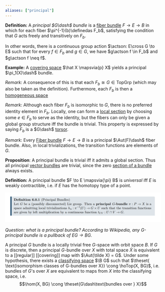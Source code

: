 ```yaml
---
aliases: ["principal"]
---
```


**Definition:** A _principal $G\dash$ bundle_ is a [fiber bundle](fiber%20bundle.md) $F \to E \to B$ in which for each fiber $\pi^{-1}(b)\definedas F_b$, satisfying the condition that $G$ acts freely and transitively on $F_b$. 

In other words, there is a continuous group action $\actson: E\cross G \to E$ such that for every $f \in F_b$ and $g\in G$, we have $g\actson f \in F_b$ and $g\actson f \neq f$.

**Example:** A [covering space](covering%20space) $\hat X \mapsvia{p} X$ yields a principal $\pi_1(X)\dash$ bundle.

_Remark_: A consequence of this is that each $F_b \cong G \in \text{TopGrp}$ (which may also be taken as the definition). Furthermore, each $F_b$ is then a [homogeneous space](homogeneous%20space)

_Remark_: Although each fiber $F_b$ is isomorphic to $G$, there is no preferred identity element in $F_b$. Locally, one can form a [local section](section%20of%20a%20bundle.md) by choosing some $e\in F_b$ to serve as the identity, but the fibers can only be given a global group structure iff the bundle is trivial. This property is expressed by saying $F_b$ is a $G\dash$ [torsor](torsor).

_Remark_: Every [Fiber bundle](Fiber%20bundle) $F\to E\to B$ is a principal $\Aut(F)\dash$ fiber bundle. Also, in local trivializations, the transition functions are elements of $G$.

**Proposition**: A principal bundle is trivial iff it admits a global section. Thus all principal [vector bundles](vector%20bundles.md) are trivial, since the zero [section of a bundle](section%20of%20a%20bundle.md) always exists.

**Definition:** A principal bundle $F \to E \mapsvia{\pi} B$ is _universal_ iff $E$ is weakly contractible, i.e. if $E$ has the homotopy type of a point.

![](attachments/Pasted%20image%2020210510012449.png)

*Question: what is a principal bundle? According to Wikipedia, any G-principal bundle is a pullback of $EG \to BG$.*

A principal $G$ bundle is a locally trivial free $G$-space with orbit space $B$. 
If $G$ is discrete, then a principal $G$-bundle over $X$ with total space $\tilde X$ is equivalent to a [[regular]] [[covering]] map with $\Aut(\tilde X) = G$. Under some hypothesis, there exists a [classifying space](classifying%20space.md) $\B G$ such that $\theset{ \text{isomorphism classes of G-bundles over X}} \cong \hoTop(X, BG)$, i.e. bundles of $G$'s over $X$ are equivalent to maps from $X$ into the classifying space, i.e. $$\hom(X, BG) \cong \theset{G\dash\text{bundles over } X}$$